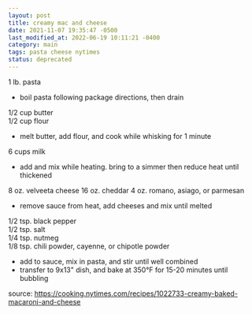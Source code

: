 ```yaml
---
layout: post
title: creamy mac and cheese
date: 2021-11-07 19:35:47 -0500
last_modified_at: 2022-06-19 10:11:21 -0400
category: main
tags: pasta cheese nytimes
status: deprecated
---
```


1 lb. pasta
* boil pasta following package directions, then drain

1/2 cup butter  
1/2 cup flour
* melt butter, add flour, and cook while whisking for 1 minute

6 cups milk
* add and mix while heating. bring to a simmer then reduce heat until thickened

8 oz. velveeta cheese
16 oz. cheddar
4 oz. romano, asiago, or parmesan
* remove sauce from heat, add cheeses and mix until melted

1/2 tsp. black pepper  
1/2 tsp. salt  
1/4 tsp. nutmeg  
1/8 tsp. chili powder, cayenne, or chipotle powder  
* add to sauce, mix in pasta, and stir until well combined
* transfer to 9x13" dish, and bake at 350°F for 15-20 minutes until bubbling

source: <https://cooking.nytimes.com/recipes/1022733-creamy-baked-macaroni-and-cheese>
